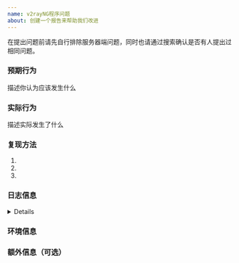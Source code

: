 ```yaml
---
name: v2rayNG程序问题
about: 创建一个报告来帮助我们改进
---
```


在提出问题前请先自行排除服务器端问题，同时也请通过搜索确认是否有人提出过相同问题。

### 预期行为

描述你认为应该发生什么

### 实际行为

描述实际发生了什么

### 复现方法

1.
2.
3.

### 日志信息

<details>

通过`adb logcat -s com.vpn1.app GoLog V2rayConfigUtilGoLog Main`获取日志。请自行删减日志中可能出现的敏感信息。

如果问题可重现，建议先执行`adb logcat -c`清空系统日志再执行上述命令，再操作重现问题。

```
在这里粘贴日志
```

</details>

### 环境信息

### 额外信息（可选）
